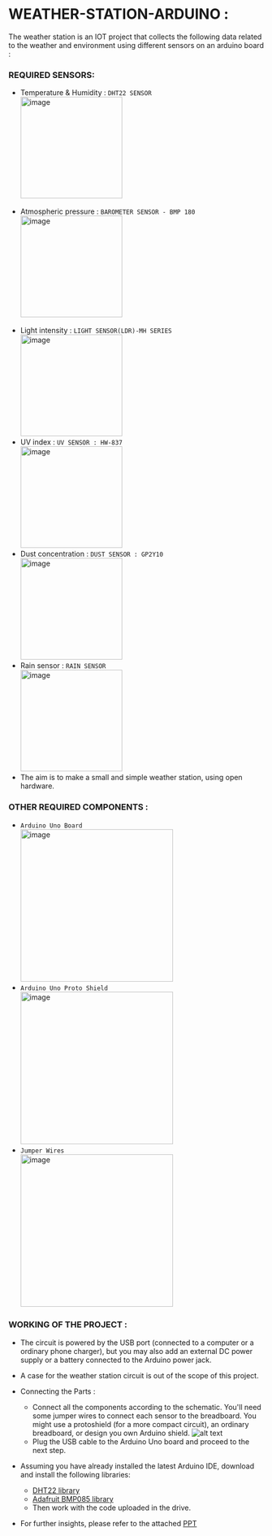 # WEATHER-STATION-ARDUINO :

The weather station is an IOT project that collects the following data related to the weather and environment using different sensors on an arduino board :

### REQUIRED SENSORS:
- Temperature & Humidity : ```DHT22 SENSOR```<br><img src="https://hackster.imgix.net/uploads/attachments/194717/FGRE2J4IOXJ1IHX.LARGE.jpg?auto=compress%2Cformat&w=740&h=555&fit=max" alt="image" width="200"/>
<!-- ![image](https://hackster.imgix.net/uploads/attachments/194717/FGRE2J4IOXJ1IHX.LARGE.jpg?auto=compress%2Cformat&w=740&h=555&fit=max) -->
- Atmospheric pressure : `BAROMETER SENSOR - BMP 180`<br><img src="https://m.media-amazon.com/images/I/51ZHs-WXUML._SY450_.jpg" alt="image" width="200"/>
<!-- ![image](https://m.media-amazon.com/images/I/51ZHs-WXUML._SY450_.jpg) -->
- Light intensity : ```LIGHT SENSOR(LDR)-MH SERIES```<br><img src="https://hackster.imgix.net/uploads/attachments/194714/F4KSMWIIOXJ1IEK.LARGE.jpg?auto=compress%2Cformat&w=740&h=555&fit=max" alt="image" width="200"/>
- UV index : ```UV SENSOR : HW-837```<br><img src="https://robu.in/wp-content/uploads/2020/02/edit-462x462.jpg" alt="image" width="200"/>
- Dust concentration : ```DUST SENSOR : GP2Y10```<br><img src="https://robu.in/wp-content/uploads/2017/04/GP2Y1014AU0F-Compact-Optical-font-b-Dust-b-font-Sensor-Compatible-GP2Y1010AU0F-GP2Y1010AUOF-Smoke-font-b-Particle.jpg" alt="image" width="200"/>
- Rain sensor : ```RAIN SENSOR```<br><img src="https://cdn.shopify.com/s/files/1/0559/1970/6265/products/71wjp-s2kml._sl1000_540x.jpg?v=1670581013" alt="image" width="200"/><br>
- The aim is to make a small and simple weather station, using open hardware.

### OTHER REQUIRED COMPONENTS :
- ```Arduino Uno Board```<br><img src="https://static.wixstatic.com/media/b29d1d_39f700190172453ebda2408b96e67879~mv2.jpg/v1/fill/w_500,h_350,al_c,q_85/b29d1d_39f700190172453ebda2408b96e67879~mv2.jpg" alt="image" width="300" />
- ```Arduino Uno Proto Shield```<br><img src="https://m.media-amazon.com/images/I/618RJG9qLxL._SL1000_.jpg" alt="image" width="300"/>
- ```Jumper Wires```<br><img src="https://www.flyrobo.in/image/cache/catalog/product/20cm-male-to-female-jumper-cable-wire-for-arduino-10pcs-600x600.jpg" alt="image" width="300"/><br>

### WORKING OF THE PROJECT :
- The circuit is powered by the USB port (connected to a computer or a ordinary phone charger), but you may also add an external DC power supply or a battery connected to the Arduino power jack.
- A case for the weather station circuit is out of the scope of this project.
- Connecting the Parts : 
  - Connect all the components according to the schematic. You'll need some jumper wires to connect each sensor to the breadboard. You might use a protoshield (for a more compact circuit), an ordinary breadboard, or design you own Arduino shield.
    ![alt text](https://hackster.imgix.net/uploads/attachments/194721/FUZK0IKIOYPYQ2V.LARGE.jpg?auto=compress%2Cformat&w=740&h=555&fit=max)
  - Plug the USB cable to the Arduino Uno board and proceed to the next step.
  
- Assuming you have already installed the latest Arduino IDE, download and install the following libraries:
  - [DHT22 library](https://github.com/adafruit/DHT-sensor-library)
  - [Adafruit BMP085 library](https://github.com/adafruit/Adafruit-BMP085-Library)
  - Then work with the code uploaded in the drive.

- For further insights, please refer to the attached [PPT](https://github.com/smsraj2001/WEATHER-STATION-ARDUINO/blob/main/SENSORS_BOARD_DESCRIPTION.pdf)
